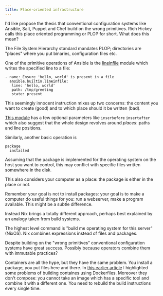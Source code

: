```yaml
---
title: Place-oriented infrastructure
---
```


I'd like propose the thesis that conventional configuration systems like
Ansible, Salt, Puppet and Chef build on the wrong primitives.  Rich Hickey
calls this place oriented programming or PLOP for short. What does this mean?

The File System Hierarchy standard mandates PLOP; directories are "places"
where you put binaries, configuration files etc.

One of the primitive operations of Ansible is the [lineinfile][lineinfile]
module which writes the specified line to a file:

```
- name: Ensure 'hello, world' is present in a file
  ansible.builtin.lineinfile:
   line: 'hello, world'
   path: /tmp/greeting
   state: present
```

This seemingly innocent instruction mixes up two concerns: the content you want
to create (good) and to which place should it be written (bad).

[This module][lineinfile] has a few optional parameters like `inserbefore`
`insertafter` which also suggest that the whole design revolves around
_places_: paths and line positions.

Similarly, another basic operation is

```
package
  installed
```

Assuming that the package is implemented for the operating system on the host
you want to control, this may conflict with specific files written somewhere in
the disk.

This also considers your computer as a place: the package is either in the
place or not.

Remember your goal is not to install packages: your goal is to make a computer
do useful things for you: run a webserver, make a program available.  This
might be a subtle difference.

Instead Nix brings a totally different approach, perhaps best explained by an
analogy taken from build systems.

The highest level command is "build me operating system for this server"
(NixOS). Nix combines expressions instead of files and packages.

Despite building on the "wrong primitives" conventional configuration systems
have great success.  Possibly because operators combine them with immutable
practices?

Containers are all the hype, but they have the same problem.  You install a
package, you put files here and there.  In [this earlier
article][ContainersNix] I highlighted some problems of building containes using
Dockerfiles.  Moreover they don't compose: you cannot take an image which has a
specific tool and combine it with a different one. You need to rebuild the
build instructions every single time.

[LearningNix2020]: {filename}2020-04-30-Exploring-Nix.markdown
[Homelab2020]: {filename}2020-05-31-Homelab.markdown
[ContainersNix]: {filename}/2021-02-25-Container-images-Nix.markdown
[lineinfile]: https://docs.ansible.com/ansible/latest/collections/ansible/builtin/lineinfile_module.html
[37signalsInfra]: https://dev.37signals.com/leaning-imperative/
